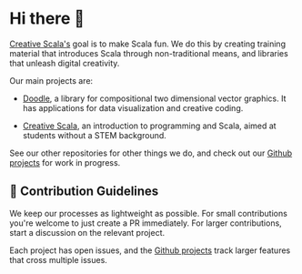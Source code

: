 # Hi there 👋

[Creative Scala's](https://creativescala.org/) goal is to make Scala fun. 
We do this by creating training material that introduces Scala through non-traditional means, 
and libraries that unleash digital creativity.

Our main projects are:

* [Doodle](https://creativescala.org/doodle), a library for compositional two dimensional vector graphics. 
It has applications for data visualization and creative coding.

* [Creative Scala](https://creativescala.org/creative-scala), an introduction to programming and Scala, 
aimed at students without a STEM background. 

See our other repositories for other things we do,
and check out our [Github projects](https://github.com/orgs/creativescala/projects) for work in progress.


## 🌈 Contribution Guidelines

We keep our processes as lightweight as possible. For small contributions you're welcome to just create a PR immediately. 
For larger contributions, start a discussion on the relevant project.

Each project has open issues, and the [Github projects](https://github.com/orgs/creativescala/projects) 
track larger features that cross multiple issues.

<!--

**Here are some ideas to get you started:**

🙋‍♀️ A short introduction - what is your organization all about?

👩‍💻 Useful resources - where can the community find your docs? Is there anything else the community should know?
🍿 Fun facts - what does your team eat for breakfast?
🧙 Remember, you can do mighty things with the power of [Markdown](https://docs.github.com/github/writing-on-github/getting-started-with-writing-and-formatting-on-github/basic-writing-and-formatting-syntax)
-->
